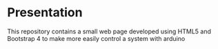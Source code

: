 # Presentation
This repository contains a small web page developed using HTML5 and Bootstrap 4 to make more easily control a 
system with arduino
